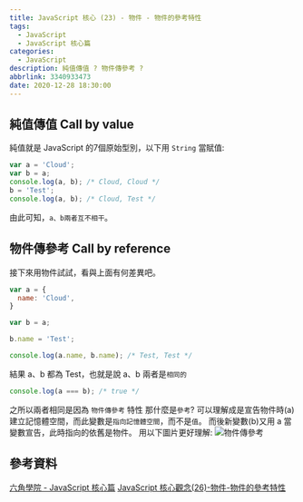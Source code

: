 ```yaml
---
title: JavaScript 核心 (23) - 物件 - 物件的參考特性
tags:
  - JavaScript
  - JavaScript 核心篇
categories:
  - JavaScript
description: 純值傳值 ? 物件傳參考 ?
abbrlink: 3340933473
date: 2020-12-28 18:30:00
---
```

## 純值傳值 Call by value

純值就是 JavaScript 的7個原始型別，以下用 `String` 當賦值:

``` JavaScript
var a = 'Cloud';
var b = a;
console.log(a, b); /* Cloud, Cloud */
b = 'Test';
console.log(a, b); /* Cloud, Test */
```

由此可知，`a、b兩者互不相干`。

## 物件傳參考 Call by reference

接下來用物件試試，看與上面有何差異吧。

``` JavaScript
var a = {
  name: 'Cloud',
}

var b = a;

b.name = 'Test';

console.log(a.name, b.name); /* Test, Test */
```

結果 a、b 都為 Test，也就是說 a、b 兩者是`相同的`

``` JavaScript
console.log(a === b); /* true */
```

之所以兩者相同是因為 `物件傳參考` 特性
那什麼是`參考`?
可以理解成是宣告物件時(a)建立記憶體空間，而此變數是`指向記憶體空間`，而不是`值`。
而後新變數(b)又用 a 當變數宣告，此時指向的依舊是物件。
用以下圖片更好理解:
![物件傳參考](https://firebasestorage.googleapis.com/v0/b/cloud-f2e-blog.appspot.com/o/JavaScript%20%E6%A0%B8%E5%BF%83%20(23)%20-%20%E7%89%A9%E4%BB%B6%20-%20%E7%89%A9%E4%BB%B6%E7%9A%84%E5%8F%83%E8%80%83%E7%89%B9%E6%80%A7%2F%E7%89%A9%E4%BB%B6%E5%82%B3%E5%8F%83%E8%80%83.png?alt=media&token=54cb7e93-14b2-4d6c-ae38-3e260e21fb04)

## 參考資料

[六角學院 - JavaScript 核心篇](https://www.hexschool.com/courses/js-core.html)
[JavaScript 核心觀念(26)-物件-物件的參考特性](https://hsiangfeng.github.io/javascript/20200808/2652400322/)
